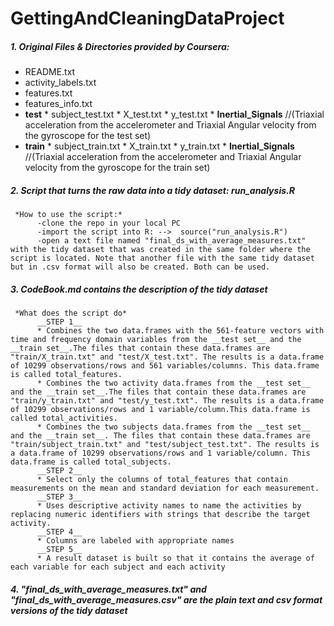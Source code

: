# GettingAndCleaningDataProject

##### 1. Original Files & Directories provided by Coursera:
* README.txt
* activity_labels.txt
* features.txt
* features_info.txt
* __test__
      * subject_test.txt
      * X_test.txt
      * y_test.txt
      * __Inertial_Signals__ //(Triaxial acceleration from the accelerometer and Triaxial Angular velocity from the gyroscope for the test set)
* __train__
      * subject_train.txt
      * X_train.txt
      * y_train.txt
      * __Inertial_Signals__ //(Triaxial acceleration from the accelerometer and Triaxial Angular velocity from the gyroscope for the train set)
     
##### 2. Script that turns the raw data into a tidy dataset: __run_analysis.R__
     *How to use the script:*
          -clone the repo in your local PC
          -import the script into R: -->  source("run_analysis.R")
          -open a text file named "final_ds_with_average_measures.txt" with the tidy dataset that was created in the same folder where the script is located. Note that another file with the same tidy dataset but in .csv format will also be created. Both can be used.

##### 3. CodeBook.md contains the description of the tidy dataset
     *What does the script do*
          __STEP 1__
          * Combines the two data.frames with the 561-feature vectors with time and frequency domain variables from the __test set__ and the __train set__.The files that contain these data.frames are "train/X_train.txt" and "test/X_test.txt". The results is a data.frame of 10299 observations/rows and 561 variables/columns. This data.frame is called total_features.
          * Combines the two activity data.frames from the __test set__ and the __train set__.The files that contain these data.frames are "train/y_train.txt" and "test/y_test.txt". The results is a data.frame of 10299 observations/rows and 1 variable/column.This data.frame is called total_activities.
          * Combines the two subjects data.frames from the __test set__ and the __train set__. The files that contain these data.frames are "train/subject_train.txt" and "test/subject_test.txt". The results is a data.frame of 10299 observations/rows and 1 variable/column. This data.frame is called total_subjects.
          __STEP 2__
          * Select only the columns of total_features that contain measurements on the mean and standard deviation for each measurement.
          __STEP 3__
          * Uses descriptive activity names to name the activities by replacing numeric identifiers with strings that describe the target activity.
          __STEP 4__
          * Columns are labeled with appropriate names
          __STEP 5__
          * A result dataset is built so that it contains the average of each variable for each subject and each activity
          
          
          
          

##### 4. "final_ds_with_average_measures.txt" and "final_ds_with_average_measures.csv" are the plain text and csv format versions of the tidy dataset
          


